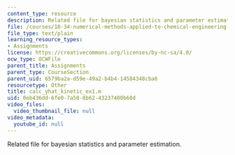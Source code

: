 ```yaml
---
content_type: resource
description: Related file for bayesian statistics and parameter estimation.
file: /courses/10-34-numerical-methods-applied-to-chemical-engineering-fall-2005/0eb436dd6fe07a508b6243237400b60d_calc_yhat_kinetic_ex1.m
file_type: text/plain
learning_resource_types:
- Assignments
license: https://creativecommons.org/licenses/by-nc-sa/4.0/
ocw_type: OCWFile
parent_title: Assignments
parent_type: CourseSection
parent_uid: 6579ba2a-d59e-49a2-b4b4-14584348cba6
resourcetype: Other
title: calc_yhat_kinetic_ex1.m
uid: 0eb436dd-6fe0-7a50-8b62-43237400b60d
video_files:
  video_thumbnail_file: null
video_metadata:
  youtube_id: null
---
```

Related file for bayesian statistics and parameter estimation.